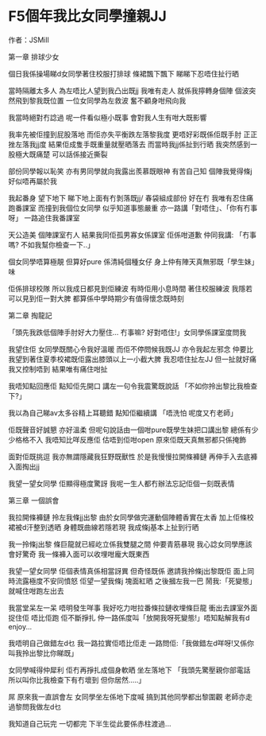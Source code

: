 # F5個年我比女同學撞親JJ
作者：JSMill

第一章 排球少女
 
個日我係操場睇d女同學著住校服打排球 條裙飄下飄下 睇睇下忍唔住扯行晒
 
當時隔離太多人 為左唔比人望到我凸出既jj 我唯有走人
就係我擰轉身個陣 個波突然飛到黎我既位置 一位女同學為左救波 奮不顧身咁飛向我
 
我當時絕對冇諗過 呢一件看似極小既事 會對我人生有咁大既影響
 
我率先被佢撞到屁股落地 而佢亦失平衡跌左落黎我度
更唔好彩既係佢既手肘 正正挫左落我jj度 結果佢成隻手既重量就壓晒落去
而當時我jj係扯到行晒 我突然感到一股極大既痛楚 可以話係接近撕裂
 
部份同學報以恥笑 亦有男同學就向我露出羨慕既眼神
有苦自己知 個陣我覺得條j好似唔再屬於我
 
我起番身 望下地下 睇下地上面有冇剝落既jj/ 春袋組成部份
好在冇 我唯有忍住痛跑番課室
而撞到我個位女同學 似乎知道事態嚴重 亦一路講「對唔住」、「你有冇事呀」 一路追住我番課室
 
天公造美 個陣課室冇人
結果我同佢孤男寡女係課室
佢係咁道歉 仲同我講:
「冇事嗎? 不如我幫你檢查一下..」
 
個女同學唔算極靚 但算好pure 係清純個種女仔
身上仲有陣天真無邪既「學生妹」味
 
佢係排球校隊 所以我成日都見到佢練波
有時佢用小息時間 著住校服練波 我隱若可以見到佢一對大脾
都算係中學時期少有值得懷念既時刻

第二章 掏龍記

「頭先我跌低個陣手肘好大力壓住… 冇事嘛? 好對唔住!」女同學係課室度問我
 
我望住佢 女同學既關心令我好溫暖
而佢不停問候我既JJ 亦令我起左邪念 仲要比我望到著住夏季校裙既佢露出膝頭以上一小截大脾
我忍唔住扯左JJ 但一扯就好痛 我又控制唔到 結果唯有痛住咁扯
 
我唔知點回應佢 點知佢先開口 講左一句令我震驚既說話
「不如你拎出黎比我檢查下?」
 
我以為自己睇av太多谷精上耳聽錯 點知佢繼續講
「唔洗怕 呢度又冇老師」
 
佢既聲音好誠懇 亦好溫柔
但呢句說話由一個咁pure既學生妹把口講出黎 總係有少少格格不入
我唔知比咩反應佢 估唔到佢咁open 原來佢既天真無邪都只係掩飾
 
面對佢既挑逗 我亦無謂隱藏我狂野既獸性
於是我慢慢拉開條褲鏈 再伸手入去底褲入面掏出jj
 
我望一望女同學 佢顯得極度驚訝
我呢一生人都冇辦法忘記佢個一刻既表情

第三章 一個誤會

我拉開條褲鏈 拎左我條jj出黎
由於女同學做完運動個陣體香實在太香
加上佢條校裙被d汗整到透晒 身體既曲線若隱若現 我成條j基本上扯到行晒
 
我一拎條j出黎 條巨龍就已經屹立係我雙腿之間 仲要青筋暴現
我心諗女同學應該會好驚奇 我一條褲入面可以收埋咁龐大既東西
 
我望一望女同學 佢個表情真係相當訝異
但奇怪既係 邀請我拎條j出黎既佢 面上同時流露極度不安同憤怒
佢望一望我條j 塊面紅晒
之後摑左我一巴 鬧我:「死變態」 就喊住咁跑左出去
 
我當堂呆左一呆 唔明發生咩事
我好吃力咁拉番條拉鏈收埋條巨龍 衝出去課室外面 捉住佢 唔比佢跑
佢不斷掙扎 仲一路係度叫「放開我呀死變態!」唔知點解我有d enjoy...
 
我唔明自己做錯左d乜
我一路拉實佢唔比佢走 一路問佢:「我做錯左d咩呀!又係你叫我拎出黎比你睇既」
 
女同學喊得仲犀利 佢冇再掙扎成個身軟晒 坐左落地下
「我頭先驚壓親你部電話 所以叫你比我檢查下有冇壞到 但你居然.....」
 
屌 原來我一直誤會左
女同學坐左係地下度喊 搞到其他同學都出黎圍觀 老師亦走過黎問我做左d乜
 
我知道自己玩完 一切都完 下半生從此要係赤柱渡過...

